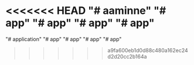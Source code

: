 <<<<<<< HEAD
"# aaminne" 
"# app"
"# app"
"# app"
"# app"
=======
"# application" 
"# app" 
"# app" 
"# app" 
"# app" 
>>>>>>> a9fa600eb1d0d88c480a162ec24d2d20cc2b164a
